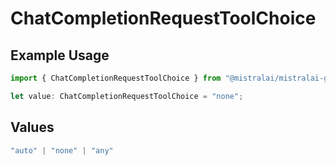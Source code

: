 # ChatCompletionRequestToolChoice

## Example Usage

```typescript
import { ChatCompletionRequestToolChoice } from "@mistralai/mistralai-gcp/models/components";

let value: ChatCompletionRequestToolChoice = "none";
```

## Values

```typescript
"auto" | "none" | "any"
```
